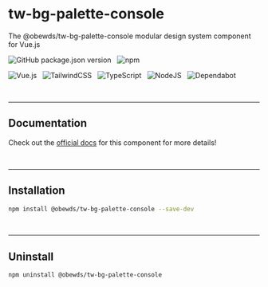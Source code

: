 # tw-bg-palette-console

The @obewds/tw-bg-palette-console modular design system component for Vue.js

![GitHub package.json version](https://img.shields.io/github/package-json/v/obewds/tw-bg-palette-console?label=Github&logo=github&style=for-the-badge) &nbsp; ![npm](https://img.shields.io/npm/v/@obewds/tw-bg-palette-console?color=%23cc3534&logo=npm&style=for-the-badge)

![Vue.js](https://img.shields.io/badge/vuejs-%2335495e.svg?style=for-the-badge&logo=vuedotjs&logoColor=%234FC08D) &nbsp; ![TailwindCSS](https://img.shields.io/badge/tailwindcss-%2338B2AC.svg?style=for-the-badge&logo=tailwind-css&logoColor=white) &nbsp; ![TypeScript](https://img.shields.io/badge/typescript-%23007ACC.svg?style=for-the-badge&logo=typescript&logoColor=white) &nbsp; ![NodeJS](https://img.shields.io/badge/node.js-6DA55F?style=for-the-badge&logo=node.js&logoColor=white) &nbsp; ![Dependabot](https://img.shields.io/badge/dependabot-025E8C?style=for-the-badge&logo=dependabot&logoColor=white)

<br>

---
## Documentation

Check out the [official docs](https://obewds.github.io/tw-bg-palette-console/) for this component for more details!

<br>


---
## Installation

```bash
npm install @obewds/tw-bg-palette-console --save-dev
```

<br>


---
## Uninstall

```bash
npm uninstall @obewds/tw-bg-palette-console
```
